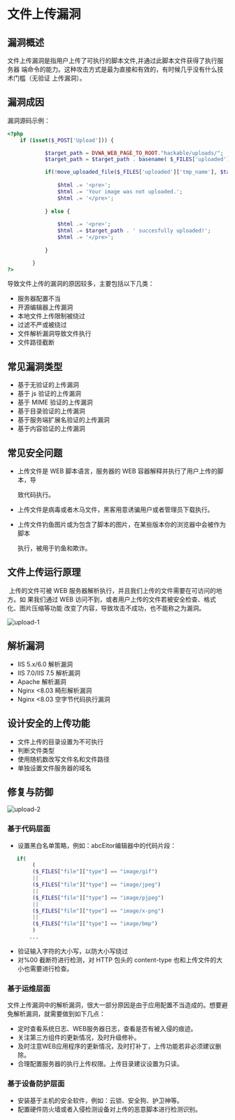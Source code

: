 # 文件上传漏洞

## 漏洞概述

​    文件上传漏洞是指用户上传了可执行的脚本文件,并通过此脚本文件获得了执行服务器
端命令的能力。这种攻击方式是最为直接和有效的，有时候几乎没有什么技术门槛（无验证
上传漏洞）。

## 漏洞成因

漏洞源码示例：

```php
<?php
	if (isset($_POST['Upload'])) {

			$target_path = DVWA_WEB_PAGE_TO_ROOT."hackable/uploads/";
			$target_path = $target_path . basename( $_FILES['uploaded']['name']);

			if(!move_uploaded_file($_FILES['uploaded']['tmp_name'], $target_path)) {
				
				$html .= '<pre>';
				$html .= 'Your image was not uploaded.';
				$html .= '</pre>';
				
      		} else {
			
				$html .= '<pre>';
				$html .= $target_path . ' succesfully uploaded!';
				$html .= '</pre>';
				
			}

		}
?>
```

导致文件上传的漏洞的原因较多，主要包括以下几类：

- 服务器配置不当
- 开源编辑器上传漏洞
- 本地文件上传限制被绕过
-  过滤不严或被绕过
- 文件解析漏洞导致文件执行
- 文件路径截断

## 常见漏洞类型

- 基于无验证的上传漏洞
- 基于 js 验证的上传漏洞
- 基于 MIME 验证的上传漏洞
- 基于目录验证的上传漏洞
- 基于服务端扩展名验证的上传漏洞
- 基于内容验证的上传漏洞

## 常见安全问题

- 上传文件是 WEB 脚本语言，服务器的 WEB 容器解释并执行了用户上传的脚本，导

  致代码执行。

- 上传文件是病毒或者木马文件，黑客用意诱骗用户或者管理员下载执行。

- 上传文件钓鱼图片或为包含了脚本的图片，在某些版本你的浏览器中会被作为脚本

  执行，被用于钓鱼和欺诈。

## 文件上传运行原理

​    上传的文件可被 WEB 服务器解析执行，并且我们上传的文件需要在可访问的地方。如
果我们通过 WEB 访问不到，或者用户上传的文件若被安全检查、格式化、图片压缩等功能
改变了内容，导致攻击不成功，也不能称之为漏洞。

![upload-1](C:\Users\Administrator\Desktop\upload-1.png)

## 解析漏洞

- IIS 5.x/6.0 解析漏洞
- IIS 7.0/IIS 7.5 解析漏洞
- Apache 解析漏洞
- Nginx <8.03 畸形解析漏洞
-  Nginx <8.03 空字节代码执行漏洞

## 设计安全的上传功能

- 文件上传的目录设置为不可执行
- 判断文件类型
- 使用随机数改写文件名和文件路径
- 单独设置文件服务器的域名

## 修复与防御

![upload-2](C:\Users\Administrator\Desktop\upload-2.png)

### 基于代码层面

- 设置黑白名单策略，例如：abcEitor编辑器中的代码片段：

```php
   if(
        (
        ($_FILES["file"]["type"] == "image/gif")
        ||
        ($_FILES["file"]["type"] == "image/jpeg")
        ||
        ($_FILES["file"]["type"] == "image/pjpeg")
        ||
        ($_FILES["file"]["type"] == "image/x-png")
        ||
        ($_FILES["file"]["type"] == "image/bmp")
        )
       ...
```

- 验证输入字符的大小写，以防大小写绕过
- 对%00 截断符进行检测，对 HTTP 包头的 content-type 也和上传文件的大小也需要进行检查。

### 基于运维层面

​    文件上传漏洞中的解析漏洞，很大一部分原因是由于应用配置不当造成的。想要避免解析漏洞，就需要做到如下几点：

- 定时查看系统日志、WEB服务器日志，查看是否有被入侵的痕迹。
- 关注第三方组件的更新情况，及时升级修补。
- 及时注意WEB应用程序的更新情况，及时打补丁，上传功能若非必须建议删除。
- 合理配置服务器的执行上传权限。上传目录建议设置为只读。

### 基于设备防护层面

- 安装基于主机的安全软件，例如：云锁、安全狗、护卫神等。
- 配置硬件防火墙或者入侵检测设备对上传的恶意脚本进行检测识别。
